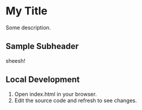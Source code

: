 # My Title

Some description.

## Sample Subheader

sheesh!

## Local Development
 
 1. Open index.html in your browser.
 2. Edit the source code and refresh to see changes.
